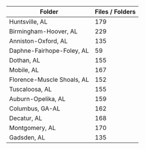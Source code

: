 | Folder                     |   Files / Folders |
|----------------------------|-------------------|
| Huntsville, AL             |               179 |
| Birmingham-Hoover, AL      |               229 |
| Anniston-Oxford, AL        |               135 |
| Daphne-Fairhope-Foley, AL  |                59 |
| Dothan, AL                 |               155 |
| Mobile, AL                 |               167 |
| Florence-Muscle Shoals, AL |               152 |
| Tuscaloosa, AL             |               155 |
| Auburn-Opelika, AL         |               159 |
| Columbus, GA-AL            |               162 |
| Decatur, AL                |               168 |
| Montgomery, AL             |               170 |
| Gadsden, AL                |               135 |
